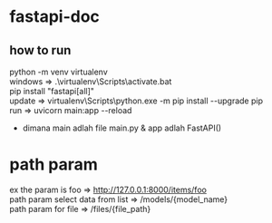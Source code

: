 # fastapi-doc
## how to run
python -m venv virtualenv<br>
windows => .\virtualenv\Scripts\activate.bat<br>
pip install "fastapi[all]" <br>
update => virtualenv\Scripts\python.exe -m pip install --upgrade pip<br>
run => uvicorn main:app --reload<br>
* dimana main adlah file main.py & app adlah FastAPI()<br>

# path param
ex the param is foo => http://127.0.0.1:8000/items/foo<br>
path param select data from list => /models/{model_name}<br>
path param for file => /files/{file_path}<br>
